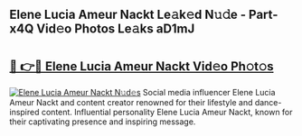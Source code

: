 ## Elene Lucia Ameur Nackt Le𝚊k𝚎d N𝚞𝚍e - Part-x4Q Vid𝚎o Photos Le𝚊ks aD1mJ

# <h2><a href="http://fb8vy0.evod.top/?m=Elene+Lucia+Ameur+Nackt">🔗 👉🔴 Elene Lucia Ameur Nackt Vid𝚎o Ph𝚘t𝚘s</a></h2>

[![Elene Lucia Ameur Nackt N𝚞d𝚎s](https://i.imgur.com/8V9OHl7.gif)](http://fb8vy0.evod.top/?m=Elene+Lucia+Ameur+Nackt)
Social media influencer Elene Lucia Ameur Nackt and content creator renowned for their lifestyle and dance-inspired content. Influential personality Elene Lucia Ameur Nackt, known for their captivating presence and inspiring message. 
